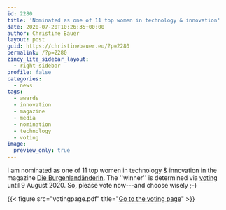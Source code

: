 ```yaml
---
id: 2280
title: 'Nominated as one of 11 top women in technology & innovation'
date: 2020-07-20T10:26:35+00:00
author: Christine Bauer
layout: post
guid: https://christinebauer.eu/?p=2280
permalink: /?p=2280
zincy_lite_sidebar_layout:
  - right-sidebar
profile: false
categories:
  - news
tags:
  - awards
  - innovation
  - magazine
  - media
  - nomination
  - technology
  - voting
image:
  preview_only: true
---
```

I am nominated as one of 11 top women in technology & innovation in the magazine [Die Burgenland&auml;nderin](https://www.dieburgenlaenderin.at). The ''winner'' is determined via [voting](https://www.dieburgenlaenderin.at/lifestyle/200702_top66_technikinnovation-200114/) until 9 August 2020. So, please vote now---and choose wisely ;-)

{{< figure src="votingpage.pdf" title="[Go to the voting page](https://www.dieburgenlaenderin.at/lifestyle/200702_top66_technikinnovation-200114/)" >}}
